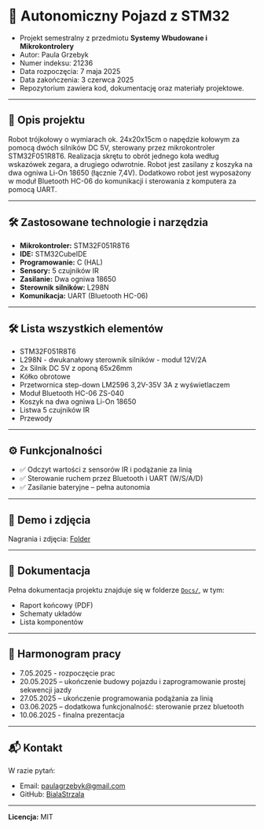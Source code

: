 # 🚗 Autonomiczny Pojazd z STM32

- Projekt semestralny z przedmiotu **Systemy Wbudowane i Mikrokontrolery**  
- Autor: Paula Grzebyk
- Numer indeksu: 21236
- Data rozpoczęcia: 7 maja 2025
- Data zakończenia: 3 czerwca 2025
- Repozytorium zawiera kod, dokumentację oraz materiały projektowe.

---

## 📌 Opis projektu

Robot trójkołowy o wymiarach ok. 24x20x15cm o napędzie kołowym za pomocą dwóch silników DC 5V, sterowany przez mikrokontroler STM32F051R8T6. Realizacja skrętu to obrót jednego koła według wskazówek zegara, a drugiego odwrotnie. Robot jest zasilany z koszyka na dwa ogniwa Li-On 18650 (łącznie 7,4V). Dodatkowo robot jest wyposażony w moduł Bluetooth HC-06 do komunikacji i sterowania z komputera za pomocą UART.

---

## 🛠️ Zastosowane technologie i narzędzia

- **Mikrokontroler:** STM32F051R8T6
- **IDE:** STM32CubeIDE
- **Programowanie:** C (HAL)
- **Sensory:** 5 czujników IR
- **Zasilanie:** Dwa ogniwa 18650
- **Sterownik silników:** L298N
- **Komunikacja:** UART (Bluetooth HC-06)

---

## 🛠️ Lista wszystkich elementów
- STM32F051R8T6
- L298N - dwukanałowy sterownik silników - moduł 12V/2A
- 2x Silnik DC 5V z oponą 65x26mm
- Kółko obrotowe
- Przetwornica step-down LM2596 3,2V-35V 3A z wyświetlaczem
- Moduł Bluetooth HC-06 ZS-040
- Koszyk na dwa ogniwa Li-On 18650
- Listwa 5 czujników IR
- Przewody

---

## ⚙️ Funkcjonalności

- ✅ Odczyt wartości z sensorów IR i podążanie za linią
- ✅ Sterowanie ruchem przez Bluetooth i UART (W/S/A/D)
- ✅ Zasilanie bateryjne – pełna autonomia

---

## 📸 Demo i zdjęcia

Nagrania i zdjęcia: [Folder]([#](https://drive.google.com/drive/folders/1Ak4zJQ64U5y1St-GSTiknMUM3oySruRG?usp=sharing))

---

## 📄 Dokumentacja

Pełna dokumentacja projektu znajduje się w folderze [`Docs/`](./Docs/), w tym:
- Raport końcowy (PDF)
- Schematy układów
- Lista komponentów

---

## 📅 Harmonogram pracy

- 7.05.2025 - rozpoczęcie prac
- 20.05.2025 – ukończenie budowy pojazdu i zaprogramowanie prostej sekwencji jazdy
- 27.05.2025 – ukończenie programowania podążania za linią
- 03.06.2025 – dodatkowa funkcjonalność: sterowanie przez bluetooth
- 10.06.2025 - finalna prezentacja

---

## 📬 Kontakt

W razie pytań:
- Email: paulagrzebyk@gmail.com
- GitHub: [BialaStrzala](https://github.com/BialaStrzala)

---

**Licencja:** MIT  
